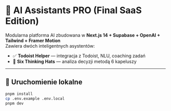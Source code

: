 # 🧠 AI Assistants PRO (Final SaaS Edition)

Modularna platforma AI zbudowana w **Next.js 14 + Supabase + OpenAI + Tailwind + Framer Motion**  
Zawiera dwóch inteligentnych asystentów:
- ✅ **Todoist Helper** — integracja z Todoist, NLU, coaching zadań  
- 🎩 **Six Thinking Hats** — analiza decyzji metodą 6 kapeluszy  

---

## 🚀 Uruchomienie lokalne
```bash
pnpm install
cp .env.example .env.local
pnpm dev
